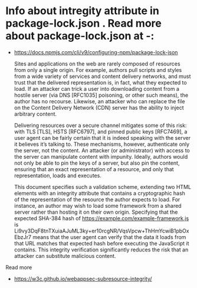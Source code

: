 # Info about intregity attribute in package-lock.json . Read more about package-lock.json at -:

- https://docs.npmjs.com/cli/v9/configuring-npm/package-lock-json

    Sites and applications on the web are rarely composed of resources from only a single origin. For example, authors pull scripts and styles from a wide variety of services and content delivery networks, and must trust that the delivered representation is, in fact, what they expected to load. If an attacker can trick a user into downloading content from a hostile server (via DNS [RFC1035] poisoning, or other such means), the author has no recourse. Likewise, an attacker who can replace the file on the Content Delivery Network (CDN) server has the ability to inject arbitrary content.

    Delivering resources over a secure channel mitigates some of this risk: with TLS [TLS], HSTS [RFC6797], and pinned public keys [RFC7469], a user agent can be fairly certain that it is indeed speaking with the server it believes it’s talking to. These mechanisms, however, authenticate only the server, not the content. An attacker (or administrator) with access to the server can manipulate content with impunity. Ideally, authors would not only be able to pin the keys of a server, but also pin the content, ensuring that an exact representation of a resource, and only that representation, loads and executes.

    This document specifies such a validation scheme, extending two HTML elements with an integrity attribute that contains a cryptographic hash of the representation of the resource the author expects to load. For instance, an author may wish to load some framework from a shared server rather than hosting it on their own origin. Specifying that the expected SHA-384 hash of https://example.com/example-framework.js is Li9vy3DqF8tnTXuiaAJuML3ky+er10rcgNR/VqsVpcw+ThHmYcwiB1pbOxEbzJr7 means that the user agent can verify that the data it loads from that URL matches that expected hash before executing the JavaScript it contains. This integrity verification significantly reduces the risk that an attacker can substitute malicious content.

Read more
- https://w3c.github.io/webappsec-subresource-integrity/

